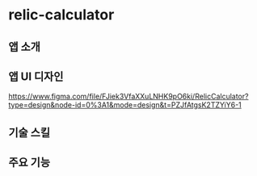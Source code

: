 # relic-calculator
## 앱 소개
## 앱 UI 디자인
https://www.figma.com/file/FJiek3VfaXXuLNHK9pO6ki/RelicCalculator?type=design&node-id=0%3A1&mode=design&t=PZJfAtgsK2TZYiY6-1
## 기술 스킬
## 주요 기능
